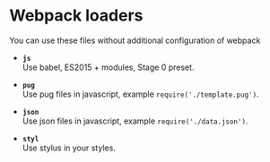 # Webpack loaders

You can use these files without additional configuration of webpack

* **`js`**<br>
  Use babel, ES2015 + modules, Stage 0 preset.

* **`pug`**<br>
  Use pug files in javascript, example `require('./template.pug')`.

* **`json`**<br>
  Use json files in javascript, example `require('./data.json')`.

* **`styl`**<br>
  Use stylus in your styles.
